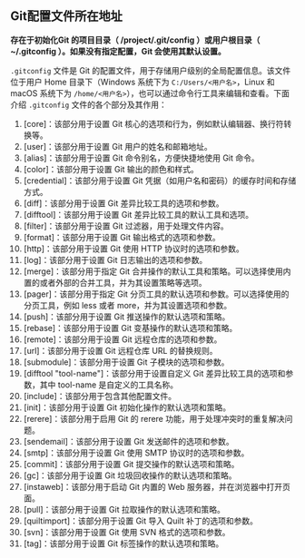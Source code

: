 ## Git配置文件所在地址 

**存在于初始化Git 的项目目录（ /project/.git/config ）或用户根目录（ ~/.gitconfig ）。如果没有指定配置，Git 会使用其默认设置。**



`.gitconfig` 文件是 Git 的配置文件，用于存储用户级别的全局配置信息。该文件位于用户 Home 目录下（Windows 系统下为 `C:/Users/<用户名>`，Linux 和 macOS 系统下为 `/home/<用户名>`），也可以通过命令行工具来编辑和查看。下面介绍 `.gitconfig` 文件的各个部分及其作用：

1. [core]：该部分用于设置 Git 核心的选项和行为，例如默认编辑器、换行符转换等。
2. [user]：该部分用于设置 Git 用户的姓名和邮箱地址。
3. [alias]：该部分用于设置 Git 命令别名，方便快捷地使用 Git 命令。
4. [color]：该部分用于设置 Git 输出的颜色和样式。
5. [credential]：该部分用于设置 Git 凭据（如用户名和密码）的缓存时间和存储方式。
6. [diff]：该部分用于设置 Git 差异比较工具的选项和参数。
7. [difftool]：该部分用于设置 Git 差异比较工具的默认工具和选项。
8. [filter]：该部分用于设置 Git 过滤器，用于处理文件内容。
9. [format]：该部分用于设置 Git 输出格式的选项和参数。
10. [http]：该部分用于设置 Git 使用 HTTP 协议时的选项和参数。
11. [log]：该部分用于设置 Git 日志输出的选项和参数。
12. [merge]：该部分用于指定 Git 合并操作的默认工具和策略。可以选择使用内置的或者外部的合并工具，并为其设置策略等选项。
13. [pager]：该部分用于指定 Git 分页工具的默认选项和参数。可以选择使用的分页工具，例如 less 或者 more，并为其设置选项和参数。
14. [push]：该部分用于设置 Git 推送操作的默认选项和策略。
15. [rebase]：该部分用于设置 Git 变基操作的默认选项和策略。
16. [remote]：该部分用于设置 Git 远程仓库的选项和参数。
17. [url]：该部分用于设置 Git 远程仓库 URL 的替换规则。
18. [submodule]：该部分用于设置 Git 子模块的选项和参数。
19. [difftool "tool-name"]：该部分用于设置自定义 Git 差异比较工具的选项和参数，其中 tool-name 是自定义的工具名称。
20. [include]：该部分用于包含其他配置文件。
21. [init]：该部分用于设置 Git 初始化操作的默认选项和策略。
22. [rerere]：该部分用于启用 Git 的 rerere 功能，用于处理冲突时的重复解决问题。
23. [sendemail]：该部分用于设置 Git 发送邮件的选项和参数。
24. [smtp]：该部分用于设置 Git 使用 SMTP 协议时的选项和参数。
25. [commit]：该部分用于设置 Git 提交操作的默认选项和策略。
26. [gc]：该部分用于设置 Git 垃圾回收操作的默认选项和策略。
27. [instaweb]：该部分用于启动 Git 内置的 Web 服务器，并在浏览器中打开页面。
28. [pull]：该部分用于设置 Git 拉取操作的默认选项和策略。
29. [quiltimport]：该部分用于设置 Git 导入 Quilt 补丁的选项和参数。
30. [svn]：该部分用于设置 Git 使用 SVN 格式的选项和参数。
31. [tag]：该部分用于设置 Git 标签操作的默认选项和策略。